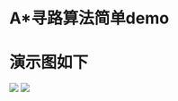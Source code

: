 # A*寻路算法简单demo
# 演示图如下

![](https://github.com/fctony/Axing/tree/master/Assets/show/1.png)
![](https://github.com/fctony/Axing/tree/master/Assets/show/2.png)
